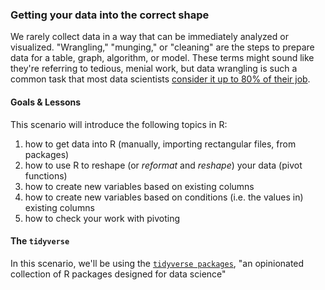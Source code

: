### Getting your data into the correct shape

We rarely collect data in a way that can be immediately analyzed or visualized. "Wrangling," "munging," or "cleaning" are the steps to prepare data for a table, graph, algorithm, or model. These terms might sound like they're referring to tedious, menial work, but data wrangling is such a common task that most data scientists [consider it up to 80% of their job](https://www.nytimes.com/2014/08/18/technology/for-big-data-scientists-hurdle-to-insights-is-janitor-work.html).

#### Goals & Lessons

This scenario will introduce the following topics in R:

1. how to get data into R (manually, importing rectangular files, from packages)
2. how to use R to reshape (or *reformat* and *reshape*) your data (pivot functions)  
3. how to create new variables based on existing columns
4. how to create new variables based on conditions (i.e. the values in) existing columns
5. how to check your work with pivoting  

#### The `tidyverse`

In this scenario, we'll be using the [`tidyverse packages`](https://www.tidyverse.org/), "an opinionated collection of R packages designed for data science"
